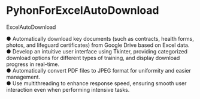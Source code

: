 # PyhonForExcelAutoDownload
ExcelAutoDownload

● Automatically download key documents (such as contracts, health forms, photos, and lifeguard certificates) from Google Drive based on Excel data.  
● Develop an intuitive user interface using Tkinter, providing categorized download options for different types of training, and display download progress in real-time.  
● Automatically convert PDF files to JPEG format for uniformity and easier management.  
● Use multithreading to enhance response speed, ensuring smooth user interaction even when performing intensive tasks.  
